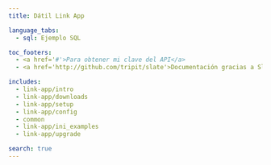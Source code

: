 ```yaml
---
title: Dátil Link App

language_tabs:
  - sql: Ejemplo SQL

toc_footers:
  - <a href='#'>Para obtener mi clave del API</a>
  - <a href='http://github.com/tripit/slate'>Documentación gracias a Slate</a>

includes:
  - link-app/intro
  - link-app/downloads
  - link-app/setup
  - link-app/config
  - common
  - link-app/ini_examples
  - link-app/upgrade

search: true
---
```

